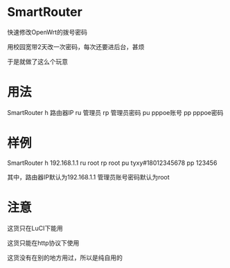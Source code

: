 # SmartRouter
快速修改OpenWrt的拨号密码

用校园宽带2天改一次密码，每次还要进后台，甚烦

于是就做了这么个玩意

# 用法
SmartRouter h 路由器IP ru 管理员 rp 管理员密码 pu pppoe账号 pp pppoe密码

# 样例
SmartRouter h 192.168.1.1 ru root rp root pu tyxy#18012345678 pp 123456

其中，路由器IP默认为192.168.1.1
管理员账号密码默认为root


# 注意
这货只在LuCI下能用

这货只能在http协议下使用

这货没有在别的地方用过，所以是纯自用的

